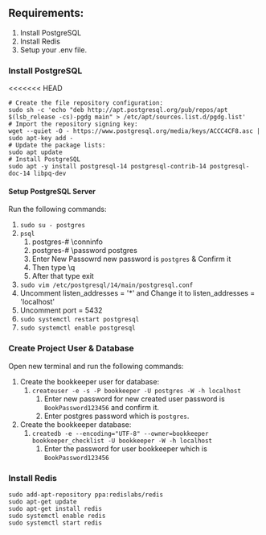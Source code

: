 ## Requirements:

1. Install PostgreSQL
2. Install Redis
3. Setup your .env file.

### Install PostgreSQL

<<<<<<< HEAD
```plaintext
# Create the file repository configuration:
sudo sh -c 'echo "deb http://apt.postgresql.org/pub/repos/apt $(lsb_release -cs)-pgdg main" > /etc/apt/sources.list.d/pgdg.list'
# Import the repository signing key:
wget --quiet -O - https://www.postgresql.org/media/keys/ACCC4CF8.asc | sudo apt-key add -
# Update the package lists:
sudo apt update
# Install PostgreSQL
sudo apt -y install postgresql-14 postgresql-contrib-14 postgresql-doc-14 libpq-dev
```

#### Setup PostgreSQL Server

Run the following commands:

1. `sudo su - postgres`
2. `psql`
   1. postgres-# \conninfo
   2. postgres-# \password postgres
   3. Enter New Passowrd new password is `postgres` & Confirm it
   4. Then type \q
   5. After that type exit
3. `sudo vim /etc/postgresql/14/main/postgresql.conf`
4. Uncomment listen_addresses = '*' and Change it to listen_addresses = 'localhost'
5. Uncomment port = 5432
6. `sudo systemctl restart postgresql`
7. `sudo systemctl enable postgresql`

### Create Project User & Database

Open new terminal and run the following commands:

1. Create the bookkeeper user for database:
   1. `createuser -e -s -P bookkeeper -U postgres -W -h localhost`
      1. Enter new password for new created user password is `BookPassword123456` and confirm it.
      2. Enter postgres password which is `postgres`.
2. Create the bookkeeper database:
   1. `createdb -e --encoding="UTF-8" --owner=bookkeeper bookkeeper_checklist -U bookkeeper -W -h localhost`
      1. Enter the password for user bookkeeper which is `BookPassword123456`

### Install Redis

```plaintext
sudo add-apt-repository ppa:redislabs/redis
sudo apt-get update
sudo apt-get install redis
sudo systemctl enable redis
sudo systemctl start redis
```
